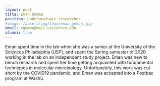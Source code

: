 ```yaml
---
layout: post
title: Eman Gomaa
position: Undergraduate researcher
#image: /assets/img/team/eman_gomaa.jpg
email: egomaa@mail.usciences.edu
alumni: true
---
```


Eman spent time in the lab when she was a senior at the University of the Sciences Philadelphia (USP), and spent the Spring semester of 2020 working in the lab on an independent study project.  Eman was new to bench research and spent her time getting acquainted with fundamental techniques in molecular microbiology.  Unfortunately, this work was cut short by the COVID19 pandemic, and Eman was accepted into a Postbac program at WashU.
